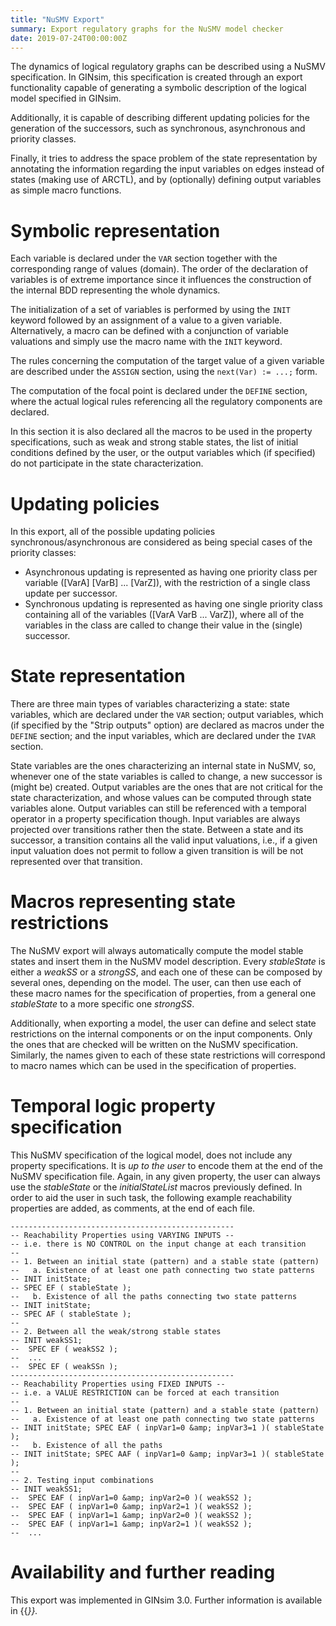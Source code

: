```yaml
---
title: "NuSMV Export"
summary: Export regulatory graphs for the NuSMV model checker
date: 2019-07-24T00:00:00Z
---
```


The dynamics of logical regulatory graphs can be described using a NuSMV specification.
In GINsim, this specification is created through an export functionality capable of 
generating a symbolic description of the logical model specified in GINsim.

Additionally, it is capable of describing different updating policies for the 
generation of the successors, such as synchronous, asynchronous and priority classes.

Finally, it tries to address the space problem of the state representation by 
annotating the information regarding the input variables on edges instead of states 
(making use of ARCTL), 
and by (optionally) defining output variables as simple macro functions.


# Symbolic representation

Each variable is declared under the <code>VAR</code> section together with 
the corresponding range of values (domain). The order of the declaration of 
variables is of extreme importance since it influences the construction of the 
internal BDD representing the whole dynamics.

The initialization of a set of variables is performed by using the 
<code>INIT</code> keyword followed by an assignment of a value to a given variable.
Alternatively, a macro can be defined with a conjunction of variable valuations 
and simply use the macro name with the <code>INIT</code> keyword.

The rules concerning the computation of the target value of a given variable 
are described under the <code>ASSIGN</code> section, using the 
<code>next(Var) := ...;</code> form.

The computation of the focal point is declared under the <code>DEFINE</code>
section, where the actual logical rules referencing all the regulatory 
components are declared.

In this section it is also declared all the macros to be used in the property 
specifications, such as weak and strong stable states, the list of initial
conditions defined by the user, or the output variables which (if specified)
do not participate in the state characterization.


# Updating policies
In this export, all of the possible updating policies synchronous/asynchronous are considered as being special cases of the priority classes:

* Asynchronous updating is represented as having one 
    priority class per variable ([VarA] [VarB] ... [VarZ]), with 
    the restriction of a single class update per successor.
* Synchronous updating is represented as having one 
    single priority class containing all of the variables 
    ([VarA VarB ... VarZ]), where all of the variables in the 
    class are called to change their value in the (single) 
    successor.



# State representation

There are three main types of variables characterizing a state: 
state variables, which are declared under the <code>VAR</code> section;
output variables, which (if specified by the "Strip outputs" option) are declared 
as macros under the <code>DEFINE</code> section;
and the input variables, which are declared under the <code>IVAR</code> section.

State variables are the ones characterizing an internal state in NuSMV, so,
whenever one of the state variables is called to change, a new successor is 
(might be) created.
Output variables are the ones that are not critical for the state characterization,
and whose values can be computed through state variables alone. 
Output variables can still be referenced with a temporal operator in a property 
specification though.
Input variables are always projected over transitions rather then the state.
Between a state and its successor, a transition contains all the valid input 
valuations, i.e., if a given input valuation does not permit to follow a given 
transition is will be not represented over that transition.


# Macros representing state restrictions

The NuSMV export will always automatically compute the model stable states and
insert them in the NuSMV model description.
Every <em>stableState</em> is either a <em>weakSS</em> or a <em>strongSS</em>, 
and each one of these can be composed by several ones, depending on the model.
The user, can then use each of these macro names for the specification of 
properties, from a general one <em>stableState</em> to a more specific one 
<em>strongSS</em>.

Additionally, when exporting a model, the user can define and select state 
restrictions on the internal components or on the input components.
Only the ones that are checked will be written on the NuSMV specification.
Similarly, the names given to each of these state restrictions will correspond to 
macro names which can be used in the specification of properties.


# Temporal logic property specification

This NuSMV specification of the logical model, does not include any 
property specifications.
It is <em>up to the user</em> to encode them at the end of the NuSMV specification file.
Again, in any given property, the user can always use the <em>stableState</em> 
or the <em>initialStateList</em> macros previously defined.
In order to aid the user in such task, the following example reachability 
properties are added, as comments, at the end of each file.


```
--------------------------------------------------
-- Reachability Properties using VARYING INPUTS --
-- i.e. there is NO CONTROL on the input change at each transition
--
-- 1. Between an initial state (pattern) and a stable state (pattern)
--   a. Existence of at least one path connecting two state patterns
-- INIT initState;
-- SPEC EF ( stableState );
--   b. Existence of all the paths connecting two state patterns
-- INIT initState;
-- SPEC AF ( stableState );
--
-- 2. Between all the weak/strong stable states
-- INIT weakSS1;
--  SPEC EF ( weakSS2 );
--  ...
--  SPEC EF ( weakSSn );
--------------------------------------------------
-- Reachability Properties using FIXED INPUTS --
-- i.e. a VALUE RESTRICTION can be forced at each transition
-- 
-- 1. Between an initial state (pattern) and a stable state (pattern)
--   a. Existence of at least one path connecting two state patterns
-- INIT initState; SPEC EAF ( inpVar1=0 &amp; inpVar3=1 )( stableState );
--   b. Existence of all the paths
-- INIT initState; SPEC AAF ( inpVar1=0 &amp; inpVar3=1 )( stableState );
--
-- 2. Testing input combinations
-- INIT weakSS1;
--  SPEC EAF ( inpVar1=0 &amp; inpVar2=0 )( weakSS2 );
--  SPEC EAF ( inpVar1=0 &amp; inpVar2=1 )( weakSS2 );
--  SPEC EAF ( inpVar1=1 &amp; inpVar2=0 )( weakSS2 );
--  SPEC EAF ( inpVar1=1 &amp; inpVar2=1 )( weakSS2 );
--  ...
```


# Availability and further reading

This export was implemented in GINsim 3.0. Further information is available in {{<cite Monteiro2012 >}}.


